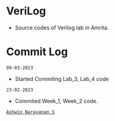 # VeriLog

- Source codes of Verilog lab in Amrita.

# Commit Log

`09-03-2023`
- Started Commiting Lab_3, Lab_4 code

`23-02-2023` 
- Commited Week_1, Week_2 code.

[`Ashwin Narayanan S`](https://ashrockzzz2003.github.io/portfolio/)
